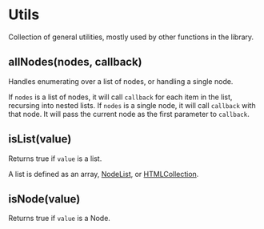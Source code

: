 # Utils

Collection of general utilities, mostly used by other functions in the library.


## allNodes(nodes, callback)

Handles enumerating over a list of nodes, or handling a single node.

If `nodes` is a list of nodes, it will call `callback` for each item in the
list, recursing into nested lists. If `nodes` is a single node, it will call
`callback` with that node. It will pass the current node as the first parameter
to `callback`.


## isList(value)

Returns true if `value` is a list.

A list is defined as an array,
[NodeList](https://developer.mozilla.org/en-US/docs/Web/API/NodeList), or
[HTMLCollection](https://developer.mozilla.org/en-US/docs/Web/API/HTMLCollection).


## isNode(value)

Returns true if `value` is a Node.
